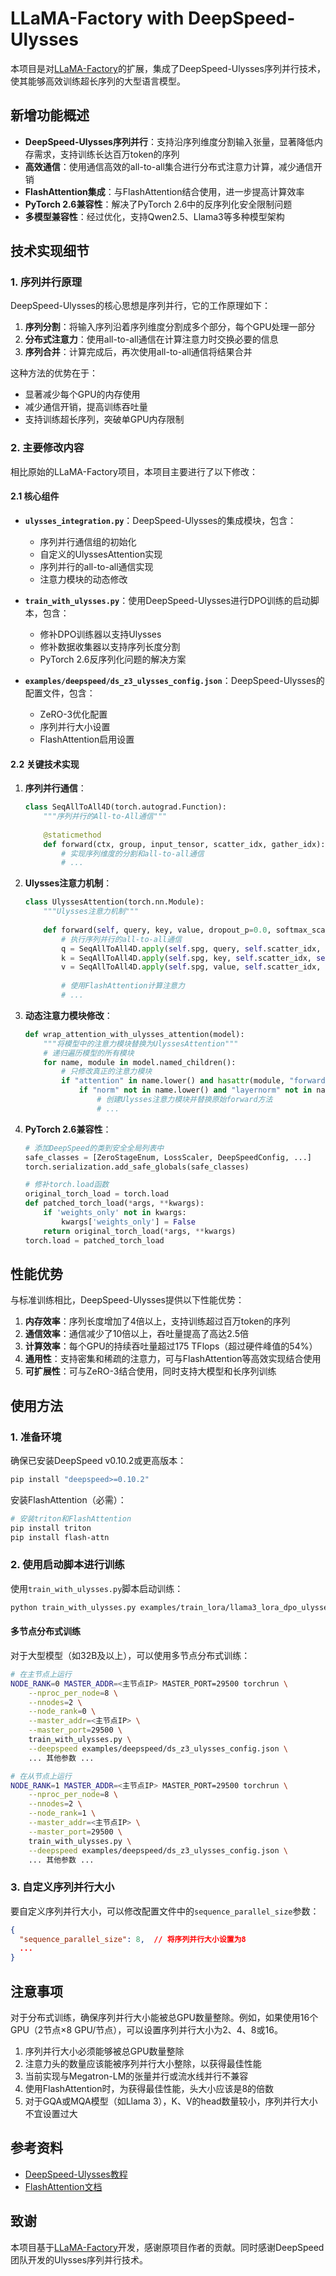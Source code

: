 # LLaMA-Factory with DeepSpeed-Ulysses

本项目是对[LLaMA-Factory](https://github.com/hiyouga/LLaMA-Factory)的扩展，集成了DeepSpeed-Ulysses序列并行技术，使其能够高效训练超长序列的大型语言模型。

## 新增功能概述

- **DeepSpeed-Ulysses序列并行**：支持沿序列维度分割输入张量，显著降低内存需求，支持训练长达百万token的序列
- **高效通信**：使用通信高效的all-to-all集合进行分布式注意力计算，减少通信开销
- **FlashAttention集成**：与FlashAttention结合使用，进一步提高计算效率
- **PyTorch 2.6兼容性**：解决了PyTorch 2.6中的反序列化安全限制问题
- **多模型兼容性**：经过优化，支持Qwen2.5、Llama3等多种模型架构

## 技术实现细节

### 1. 序列并行原理

DeepSpeed-Ulysses的核心思想是序列并行，它的工作原理如下：

1. **序列分割**：将输入序列沿着序列维度分割成多个部分，每个GPU处理一部分
2. **分布式注意力**：使用all-to-all通信在计算注意力时交换必要的信息
3. **序列合并**：计算完成后，再次使用all-to-all通信将结果合并

这种方法的优势在于：
- 显著减少每个GPU的内存使用
- 减少通信开销，提高训练吞吐量
- 支持训练超长序列，突破单GPU内存限制

### 2. 主要修改内容

相比原始的LLaMA-Factory项目，本项目主要进行了以下修改：

#### 2.1 核心组件

- **`ulysses_integration.py`**：DeepSpeed-Ulysses的集成模块，包含：
  - 序列并行通信组的初始化
  - 自定义的UlyssesAttention实现
  - 序列并行的all-to-all通信实现
  - 注意力模块的动态修改

- **`train_with_ulysses.py`**：使用DeepSpeed-Ulysses进行DPO训练的启动脚本，包含：
  - 修补DPO训练器以支持Ulysses
  - 修补数据收集器以支持序列长度分割
  - PyTorch 2.6反序列化问题的解决方案

- **`examples/deepspeed/ds_z3_ulysses_config.json`**：DeepSpeed-Ulysses的配置文件，包含：
  - ZeRO-3优化配置
  - 序列并行大小设置
  - FlashAttention启用设置

#### 2.2 关键技术实现

1. **序列并行通信**：
   ```python
   class SeqAllToAll4D(torch.autograd.Function):
       """序列并行的All-to-All通信"""
       
       @staticmethod
       def forward(ctx, group, input_tensor, scatter_idx, gather_idx):
           # 实现序列维度的分割和all-to-all通信
           # ...
   ```

2. **Ulysses注意力机制**：
   ```python
   class UlyssesAttention(torch.nn.Module):
       """Ulysses注意力机制"""
       
       def forward(self, query, key, value, dropout_p=0.0, softmax_scale=None, causal=False, *args):
           # 执行序列并行的all-to-all通信
           q = SeqAllToAll4D.apply(self.spg, query, self.scatter_idx, self.gather_idx)
           k = SeqAllToAll4D.apply(self.spg, key, self.scatter_idx, self.gather_idx)
           v = SeqAllToAll4D.apply(self.spg, value, self.scatter_idx, self.gather_idx)
           
           # 使用FlashAttention计算注意力
           # ...
   ```

3. **动态注意力模块修改**：
   ```python
   def wrap_attention_with_ulysses_attention(model):
       """将模型中的注意力模块替换为UlyssesAttention"""
       # 递归遍历模型的所有模块
       for name, module in model.named_children():
           # 只修改真正的注意力模块
           if "attention" in name.lower() and hasattr(module, "forward"):
               if "norm" not in name.lower() and "layernorm" not in name.lower():
                   # 创建Ulysses注意力模块并替换原始forward方法
                   # ...
   ```

4. **PyTorch 2.6兼容性**：
   ```python
   # 添加DeepSpeed的类到安全全局列表中
   safe_classes = [ZeroStageEnum, LossScaler, DeepSpeedConfig, ...]
   torch.serialization.add_safe_globals(safe_classes)
   
   # 修补torch.load函数
   original_torch_load = torch.load
   def patched_torch_load(*args, **kwargs):
       if 'weights_only' not in kwargs:
           kwargs['weights_only'] = False
       return original_torch_load(*args, **kwargs)
   torch.load = patched_torch_load
   ```

## 性能优势

与标准训练相比，DeepSpeed-Ulysses提供以下性能优势：

1. **内存效率**：序列长度增加了4倍以上，支持训练超过百万token的序列
2. **通信效率**：通信减少了10倍以上，吞吐量提高了高达2.5倍
3. **计算效率**：每个GPU的持续吞吐量超过175 TFlops（超过硬件峰值的54%）
4. **通用性**：支持密集和稀疏的注意力，可与FlashAttention等高效实现结合使用
5. **可扩展性**：可与ZeRO-3结合使用，同时支持大模型和长序列训练

## 使用方法

### 1. 准备环境

确保已安装DeepSpeed v0.10.2或更高版本：

```bash
pip install "deepspeed>=0.10.2"
```

安装FlashAttention（必需）：

```bash
# 安装triton和FlashAttention
pip install triton
pip install flash-attn
```

### 2. 使用启动脚本进行训练

使用`train_with_ulysses.py`脚本启动训练：

```bash
python train_with_ulysses.py examples/train_lora/llama3_lora_dpo_ulysses.yaml
```
#### 多节点分布式训练

对于大型模型（如32B及以上），可以使用多节点分布式训练：

```bash
# 在主节点上运行
NODE_RANK=0 MASTER_ADDR=<主节点IP> MASTER_PORT=29500 torchrun \
    --nproc_per_node=8 \
    --nnodes=2 \
    --node_rank=0 \
    --master_addr=<主节点IP> \
    --master_port=29500 \
    train_with_ulysses.py \
    --deepspeed examples/deepspeed/ds_z3_ulysses_config.json \
    ... 其他参数 ...

# 在从节点上运行
NODE_RANK=1 MASTER_ADDR=<主节点IP> MASTER_PORT=29500 torchrun \
    --nproc_per_node=8 \
    --nnodes=2 \
    --node_rank=1 \
    --master_addr=<主节点IP> \
    --master_port=29500 \
    train_with_ulysses.py \
    --deepspeed examples/deepspeed/ds_z3_ulysses_config.json \
    ... 其他参数 ...
```

### 3. 自定义序列并行大小

要自定义序列并行大小，可以修改配置文件中的`sequence_parallel_size`参数：

```json
{
  "sequence_parallel_size": 8,  // 将序列并行大小设置为8
  ...
}
```

## 注意事项

对于分布式训练，确保序列并行大小能被总GPU数量整除。例如，如果使用16个GPU（2节点×8 GPU/节点），可以设置序列并行大小为2、4、8或16。

1. 序列并行大小必须能够被总GPU数量整除
2. 注意力头的数量应该能被序列并行大小整除，以获得最佳性能
3. 当前实现与Megatron-LM的张量并行或流水线并行不兼容
4. 使用FlashAttention时，为获得最佳性能，头大小应该是8的倍数
5. 对于GQA或MQA模型（如Llama 3），K、V的head数量较小，序列并行大小不宜设置过大

## 参考资料

- [DeepSpeed-Ulysses教程](https://github.com/deepspeedai/DeepSpeed/blob/master/blogs/deepspeed-ulysses/chinese/README.md)
- [FlashAttention文档](https://github.com/HazyResearch/flash-attention)

## 致谢

本项目基于[LLaMA-Factory](https://github.com/hiyouga/LLaMA-Factory)开发，感谢原项目作者的贡献。同时感谢DeepSpeed团队开发的Ulysses序列并行技术。
